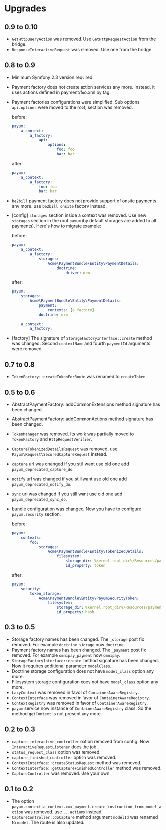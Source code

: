 # Upgrades

## 0.9 to 0.10

* `GetHttpQueryAction` was removed. Use `GetHttpRequestAction` from the bridge.
* `ResponseInteractiveRequest` was removed. Use one from the bridge. 

## 0.8 to 0.9

* Minimum Symfony 2.3 version required.
* Payment factory does not create action services any more. Instead, it uses actions defined in payment/foo.xml by tag.
* Payment factories configurations were simplified. Sub options `api.options` were moved to the root, section was removed.

    before:

    ```yml
    payum:
        a_context:
            a_factory:
                api:
                    options:
                        foo: foo
                        bar: bar
    ```

    after:

    ```yml
    payum:
        a_context:
            a_factory:
                foo: foo
                bar: bar
    ```

* `be2bill` payment factory does not provide support of onsite payments any more, use `be2bill_onsite` factory instead.
* [config] `storages` section inside a context was removed. Use new `storages` section in the root `payum` (by default storages are added to all payments). Here's how to migrate example:

    before:
 
    ```yml
    payum:
        a_context:
            a_factory:
                storages:
                    Acme\PaymentBundle\Entity\PaymentDetails:
                        doctrine:
                            driver: orm
    ```
    
    after: 
    
    ```yml
    payum:
        storages:
            Acme\PaymentBundle\Entity\PaymentDetails:
                payment:
                    contexts: [a_factory]
                doctrine: orm
                
        a_context:
            a_factory: 
    ```

* [factory] The signature of `StorageFactoryInterface::create` method was changed. Second `contextName` and fourth `paymentId` arguments were removed.
    

## 0.7 to 0.8

* `TokenFactory::createTokenForRoute` was renamed to `createToken`.

## 0.5 to 0.6

* AbstractPaymentFactory::addCommonExtensions method signature has been changed.
* AbstractPaymentFactory::addCommonActions method signature has been changed.
* `TokenManager` was removed. Its work was partially moved to `TokenFactory` and `HttpRequestVerifier`.
* `CaptureTokenizedDetailsRequest` was removed, use `Payum\Request\SecuredCaptureRequest` instead.
* `capture` url was changed if you still want use old one add `payum_deprecated_capture_do`.
* `notify` url was changed if you still want use old one add `payum_deprecated_notify_do`.
* `sync` url was changed if you still want use old one add `payum_deprecated_sync_do`.
* bundle configuration was changed. Now you have to configure `payum.security` section.

    before:

    ```yml
    payum:
        contexts:
            foo:
                storages:
                    Acme\PaymentBundle\Entity\TokenizedDetails:
                        filesystem:
                            storage_dir: %kernel.root_dir%/Resources/payments
                            id_property: token
    ```

    after:

    ```yml
    payum:
        security:
            token_storage:
                Acme\PaymentBundle\Entity\PayumSecurityToken:
                    filesystem:
                        storage_dir: %kernel.root_dir%/Resources/payments
                        id_property: hash
    ```

## 0.3 to 0.5

* Storage factory names has been changed. The `_storage` post fix removed. For example `doctrine_storage` now `doctrine`.
* Payment factory names has been changed. The `_payment` post fix removed. For example `omnipay_payment` now `omnipay`.
* `StorageFactoryInterface::create` method signature has been changed. Now it requires additional parameter `modelClass`. 
* Doctrine storage configuration does not have `model_class` option any more.
* Filesystem storage configuration does not have `model_class` option any more.
* `LazyContext` was removed in favor of `ContainerAwareRegistry`.
* `ContextInterface` was removed in favor of `ContainerAwareRegistry`.
* `ContextRegistry` was removed in favor of `ContainerAwareRegistry`.
* `payum` service now instance of `ContainerAwareRegistry` class. So the method `getContext` is not present any more.

## 0.2 to 0.3

* `capture_interactive_controller` option removed from config. Now `InteractiveRequestListener` does the job.
* `status_request_class` option was removed.
* `capture_finished_controller` option was removed.
* `ContextInterface::createStatusRequest` method was removed.
* `ContextInterface::getCaptureFinishedController` method was removed.
* `CaptureController` was removed. Use your own.

## 0.1 to 0.2

* The option `payum.context.a_context.xxx_payment.create_instruction_from_model_action` was removed. use `...actions` instead.
* `CaptureController::doCapture` method argument `modelId` was renamed to `model`. The route is also updated.
